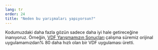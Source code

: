 ```yaml
---
lang: tr
order: 24
title: "Neden bu yarışmaları yapıyorsun?"
---
```


Kodumuzdaki daha fazla gözün sadece daha iyi hale getireceğine inanıyoruz. Örneğin, [VDF Yarışmamızın Sonuçları](https://www.olive.net/2019/01/17/olive-vdf-competition-round-1-results-and-announcements.en.html) çalışma süremiz orijinal uygulamamızdan% 80 daha hızlı olan bir VDF uygulaması üretti.
